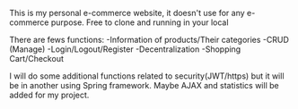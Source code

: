 This is my personal e-commerce website, it doesn't use for any e-commerce purpose. Free to clone and running in your local

There are fews functions:
-Information of products/Their categories 
-CRUD (Manage)
-Login/Logout/Register
-Decentralization
-Shopping Cart/Checkout

I will do some additional functions related to security(JWT/https) but it will be in another using Spring framework. Maybe AJAX and statistics will be added for my project.

